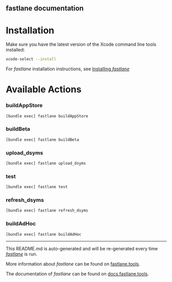 fastlane documentation
----

# Installation

Make sure you have the latest version of the Xcode command line tools installed:

```sh
xcode-select --install
```

For _fastlane_ installation instructions, see [Installing _fastlane_](https://docs.fastlane.tools/#installing-fastlane)

# Available Actions

### buildAppStore

```sh
[bundle exec] fastlane buildAppStore
```



### buildBeta

```sh
[bundle exec] fastlane buildBeta
```



### upload_dsyms

```sh
[bundle exec] fastlane upload_dsyms
```



### test

```sh
[bundle exec] fastlane test
```



### refresh_dsyms

```sh
[bundle exec] fastlane refresh_dsyms
```



### buildAdHoc

```sh
[bundle exec] fastlane buildAdHoc
```



----

This README.md is auto-generated and will be re-generated every time [_fastlane_](https://fastlane.tools) is run.

More information about _fastlane_ can be found on [fastlane.tools](https://fastlane.tools).

The documentation of _fastlane_ can be found on [docs.fastlane.tools](https://docs.fastlane.tools).
